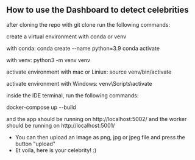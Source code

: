 ## How to use the Dashboard to detect celebrities

after cloning the repo with git clone <repository-url> run the following commands:

create a virtual environment with conda or venv

with conda: 
conda create --name <environment-name> python=3.9
conda activate <environment-name>

with venv: 
python3 -m venv venv

activate environment with mac or Liniux:
source venv/bin/activate

activate environment with Windows:
venv\Scripts\activate


inside the IDE terminal, run the following commands:

docker-compose up --build

and the app should be running on http://localhost:5002/
and the worker should be running on http://localhost:5001/

- You can then upload an image as png, jpg or jpeg file and press the button "upload"
- Et voila, here is your celebrity! :) 

